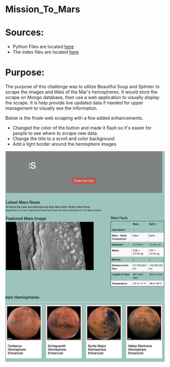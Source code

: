 # Mission_To_Mars

# Sources: 
* Python Files are located [here](https://github.com/icheung487/Mission_To_Mars/blob/main/Mission_to_Mars_Challenge.ipynb)
* The index files are located [here](https://github.com/icheung487/Mission_To_Mars/tree/main/Templates)

# Purpose:
The purpose of this challenge was to utilize Beautiful Soup and Splinter to scrape the images and titles of the Mar's hemispheres.  It would store the scrape on Mongo database, then use a web application to visually display the scrape.  It is help provide live updated data if needed for upper management to visually see the information. 

Below is the finale web scraping with a few added enhancements.  
* Changed the color of the button and made it flash so it's easier for people to see where to scrape new data.
* Change the title to a scroll and color background
* Add a light border around the hemisphere images

![image](https://github.com/icheung487/Mission_To_Mars/blob/main/images/Web_scrapying_page.png)

